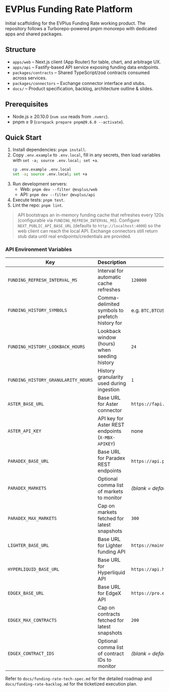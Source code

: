 # EVPlus Funding Rate Platform

Initial scaffolding for the EVPlus Funding Rate working product. The repository follows a Turborepo-powered pnpm monorepo with dedicated apps and shared packages.

## Structure
- `apps/web` – Next.js client (App Router) for table, chart, and arbitrage UX.
- `apps/api` – Fastify-based API service exposing funding data endpoints.
- `packages/contracts` – Shared TypeScript/zod contracts consumed across services.
- `packages/connectors` – Exchange connector interface and stubs.
- `docs/` – Product specification, backlog, architecture outline & slides.

## Prerequisites
- Node.js ≥ 20.10.0 (`nvm use` reads from `.nvmrc`).
- pnpm ≥ 9 (`corepack prepare pnpm@9.6.0 --activate`).

## Quick Start
1. Install dependencies: `pnpm install`.
2. Copy `.env.example` to `.env.local`, fill in any secrets, then load variables with `set -a; source .env.local; set +a`.
   ```bash
   cp .env.example .env.local
   set -a; source .env.local; set +a
   ```
3. Run development servers:
   - Web: `pnpm dev --filter @evplus/web`
   - API: `pnpm dev --filter @evplus/api`
4. Execute tests: `pnpm test`.
5. Lint the repo: `pnpm lint`.

> API bootstraps an in-memory funding cache that refreshes every 120s (configurable via `FUNDING_REFRESH_INTERVAL_MS`). Configure `NEXT_PUBLIC_API_BASE_URL` (defaults to `http://localhost:4000`) so the web client can reach the local API. Exchange connectors still return stub data until real endpoints/credentials are provided.

### API Environment Variables

| Key | Description | Default |
| --- | --- | --- |
| `FUNDING_REFRESH_INTERVAL_MS` | Interval for automatic cache refreshes | `120000` |
| `FUNDING_HISTORY_SYMBOLS` | Comma-delimited symbols to prefetch history for | e.g. `BTC,BTCUSDT,BTC-USD-PERP` |
| `FUNDING_HISTORY_LOOKBACK_HOURS` | Lookback window (hours) when seeding history | `24` |
| `FUNDING_HISTORY_GRANULARITY_HOURS` | History granularity used during ingestion | `1` |
| `ASTER_BASE_URL` | Base URL for Aster connector | `https://fapi.asterdex.com` |
| `ASTER_API_KEY` | API key for Aster REST endpoints (`X-MBX-APIKEY`) | none |
| `PARADEX_BASE_URL` | Base URL for Paradex REST endpoints | `https://api.prod.paradex.trade` |
| `PARADEX_MARKETS` | Optional comma list of markets to monitor | _(blank = defaults to BTC/ETH perps)_ |
| `PARADEX_MAX_MARKETS` | Cap on markets fetched for latest snapshots | `300` |
| `LIGHTER_BASE_URL` | Base URL for Lighter funding API | `https://mainnet.zklighter.elliot.ai` |
| `HYPERLIQUID_BASE_URL` | Base URL for Hyperliquid API | `https://api.hyperliquid.xyz` |
| `EDGEX_BASE_URL` | Base URL for EdgeX API | `https://pro.edgex.exchange` |
| `EDGEX_MAX_CONTRACTS` | Cap on contracts fetched for latest snapshots | `200` |
| `EDGEX_CONTRACT_IDS` | Optional comma list of contract IDs to monitor | _(blank = defaults to core contracts)_ |

Refer to `docs/funding-rate-tech-spec.md` for the detailed roadmap and `docs/funding-rate-backlog.md` for the ticketized execution plan.
